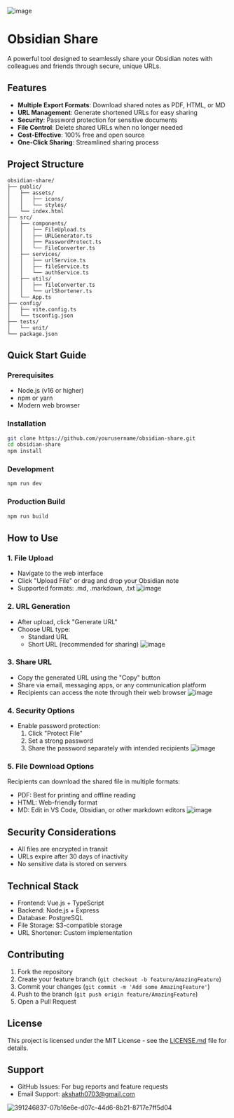 ![image](https://github.com/user-attachments/assets/7a9311b3-86a5-4250-9225-769e6c00ba5a)
# Obsidian Share

A powerful tool designed to seamlessly share your Obsidian notes with colleagues and friends through secure, unique URLs.

## Features

- **Multiple Export Formats**: Download shared notes as PDF, HTML, or MD
- **URL Management**: Generate shortened URLs for easy sharing
- **Security**: Password protection for sensitive documents
- **File Control**: Delete shared URLs when no longer needed
- **Cost-Effective**: 100% free and open source
- **One-Click Sharing**: Streamlined sharing process

## Project Structure
```
obsidian-share/
├── public/
│   ├── assets/
│   │   ├── icons/
│   │   └── styles/
│   └── index.html
├── src/
│   ├── components/
│   │   ├── FileUpload.ts
│   │   ├── URLGenerator.ts
│   │   ├── PasswordProtect.ts
│   │   └── FileConverter.ts
│   ├── services/
│   │   ├── urlService.ts
│   │   ├── fileService.ts
│   │   └── authService.ts
│   ├── utils/
│   │   ├── fileConverter.ts
│   │   └── urlShortener.ts
│   └── App.ts
├── config/
│   ├── vite.config.ts
│   └── tsconfig.json
├── tests/
│   └── unit/
└── package.json
```

## Quick Start Guide

### Prerequisites
- Node.js (v16 or higher)
- npm or yarn
- Modern web browser

### Installation

```bash
git clone https://github.com/yourusername/obsidian-share.git
cd obsidian-share
npm install
```

### Development
```bash
npm run dev
```

### Production Build
```bash
npm run build
```

## How to Use

### 1. File Upload
- Navigate to the web interface
- Click "Upload File" or drag and drop your Obsidian note
- Supported formats: .md, .markdown, .txt
![image](https://github.com/user-attachments/assets/ceb45a49-75eb-4c56-99c5-ff52e1fc5f9b)


### 2. URL Generation
- After upload, click "Generate URL"
- Choose URL type:
  - Standard URL
  - Short URL (recommended for sharing)
  ![image](https://github.com/user-attachments/assets/36538e24-d891-4e52-a20f-5f9019ce26d6)


### 3. Share URL
- Copy the generated URL using the "Copy" button
- Share via email, messaging apps, or any communication platform
- Recipients can access the note through their web browser
![image](https://github.com/user-attachments/assets/d6e9c423-b877-49bc-a5db-37e9a1a5ef4e)

### 4. Security Options
- Enable password protection:
  1. Click "Protect File"
  2. Set a strong password
  3. Share the password separately with intended recipients
![image](https://github.com/user-attachments/assets/f7d9f37f-5c8e-468b-b99a-2db56611d6ce)


### 5. File Download Options
Recipients can download the shared file in multiple formats:
- PDF: Best for printing and offline reading
- HTML: Web-friendly format
- MD: Edit in VS Code, Obsidian, or other markdown editors
![image](https://github.com/user-attachments/assets/195812f6-2b14-4465-90b7-f39e85272615)

## Security Considerations

- All files are encrypted in transit
- URLs expire after 30 days of inactivity
- No sensitive data is stored on servers


## Technical Stack

- Frontend: Vue.js + TypeScript
- Backend: Node.js + Express
- Database: PostgreSQL
- File Storage: S3-compatible storage
- URL Shortener: Custom implementation

## Contributing

1. Fork the repository
2. Create your feature branch (`git checkout -b feature/AmazingFeature`)
3. Commit your changes (`git commit -m 'Add some AmazingFeature'`)
4. Push to the branch (`git push origin feature/AmazingFeature`)
5. Open a Pull Request

## License

This project is licensed under the MIT License - see the [LICENSE.md](LICENSE.md) file for details.

## Support

- GitHub Issues: For bug reports and feature requests
- Email Support: akshath0703@gmail.com


![391246837-07b16e6e-d07c-44d6-8b21-8717e7ff5d04](https://github.com/user-attachments/assets/bf704d04-1861-4995-9dc2-bd5c281b0a83)
